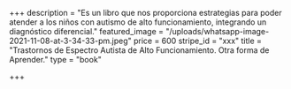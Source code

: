 +++
description = "Es un libro que nos proporciona estrategias para poder atender a los niños con autismo de alto funcionamiento, integrando un diagnóstico diferencial."
featured_image = "/uploads/whatsapp-image-2021-11-08-at-3-34-33-pm.jpeg"
price = 600
stripe_id = "xxx"
title = "Trastornos de Espectro Autista de Alto Funcionamiento. Otra forma de Aprender."
type = "book"

+++
